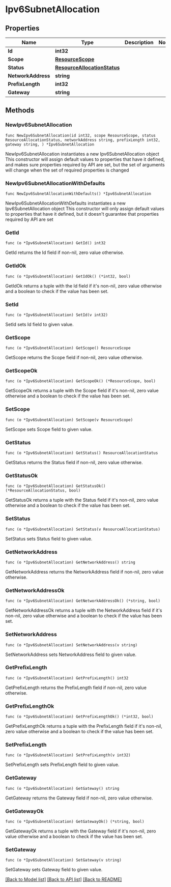 # Ipv6SubnetAllocation

## Properties

Name | Type | Description | Notes
------------ | ------------- | ------------- | -------------
**Id** | **int32** |  | 
**Scope** | [**ResourceScope**](ResourceScope.md) |  | 
**Status** | [**ResourceAllocationStatus**](ResourceAllocationStatus.md) |  | 
**NetworkAddress** | **string** |  | 
**PrefixLength** | **int32** |  | 
**Gateway** | **string** |  | 

## Methods

### NewIpv6SubnetAllocation

`func NewIpv6SubnetAllocation(id int32, scope ResourceScope, status ResourceAllocationStatus, networkAddress string, prefixLength int32, gateway string, ) *Ipv6SubnetAllocation`

NewIpv6SubnetAllocation instantiates a new Ipv6SubnetAllocation object
This constructor will assign default values to properties that have it defined,
and makes sure properties required by API are set, but the set of arguments
will change when the set of required properties is changed

### NewIpv6SubnetAllocationWithDefaults

`func NewIpv6SubnetAllocationWithDefaults() *Ipv6SubnetAllocation`

NewIpv6SubnetAllocationWithDefaults instantiates a new Ipv6SubnetAllocation object
This constructor will only assign default values to properties that have it defined,
but it doesn't guarantee that properties required by API are set

### GetId

`func (o *Ipv6SubnetAllocation) GetId() int32`

GetId returns the Id field if non-nil, zero value otherwise.

### GetIdOk

`func (o *Ipv6SubnetAllocation) GetIdOk() (*int32, bool)`

GetIdOk returns a tuple with the Id field if it's non-nil, zero value otherwise
and a boolean to check if the value has been set.

### SetId

`func (o *Ipv6SubnetAllocation) SetId(v int32)`

SetId sets Id field to given value.


### GetScope

`func (o *Ipv6SubnetAllocation) GetScope() ResourceScope`

GetScope returns the Scope field if non-nil, zero value otherwise.

### GetScopeOk

`func (o *Ipv6SubnetAllocation) GetScopeOk() (*ResourceScope, bool)`

GetScopeOk returns a tuple with the Scope field if it's non-nil, zero value otherwise
and a boolean to check if the value has been set.

### SetScope

`func (o *Ipv6SubnetAllocation) SetScope(v ResourceScope)`

SetScope sets Scope field to given value.


### GetStatus

`func (o *Ipv6SubnetAllocation) GetStatus() ResourceAllocationStatus`

GetStatus returns the Status field if non-nil, zero value otherwise.

### GetStatusOk

`func (o *Ipv6SubnetAllocation) GetStatusOk() (*ResourceAllocationStatus, bool)`

GetStatusOk returns a tuple with the Status field if it's non-nil, zero value otherwise
and a boolean to check if the value has been set.

### SetStatus

`func (o *Ipv6SubnetAllocation) SetStatus(v ResourceAllocationStatus)`

SetStatus sets Status field to given value.


### GetNetworkAddress

`func (o *Ipv6SubnetAllocation) GetNetworkAddress() string`

GetNetworkAddress returns the NetworkAddress field if non-nil, zero value otherwise.

### GetNetworkAddressOk

`func (o *Ipv6SubnetAllocation) GetNetworkAddressOk() (*string, bool)`

GetNetworkAddressOk returns a tuple with the NetworkAddress field if it's non-nil, zero value otherwise
and a boolean to check if the value has been set.

### SetNetworkAddress

`func (o *Ipv6SubnetAllocation) SetNetworkAddress(v string)`

SetNetworkAddress sets NetworkAddress field to given value.


### GetPrefixLength

`func (o *Ipv6SubnetAllocation) GetPrefixLength() int32`

GetPrefixLength returns the PrefixLength field if non-nil, zero value otherwise.

### GetPrefixLengthOk

`func (o *Ipv6SubnetAllocation) GetPrefixLengthOk() (*int32, bool)`

GetPrefixLengthOk returns a tuple with the PrefixLength field if it's non-nil, zero value otherwise
and a boolean to check if the value has been set.

### SetPrefixLength

`func (o *Ipv6SubnetAllocation) SetPrefixLength(v int32)`

SetPrefixLength sets PrefixLength field to given value.


### GetGateway

`func (o *Ipv6SubnetAllocation) GetGateway() string`

GetGateway returns the Gateway field if non-nil, zero value otherwise.

### GetGatewayOk

`func (o *Ipv6SubnetAllocation) GetGatewayOk() (*string, bool)`

GetGatewayOk returns a tuple with the Gateway field if it's non-nil, zero value otherwise
and a boolean to check if the value has been set.

### SetGateway

`func (o *Ipv6SubnetAllocation) SetGateway(v string)`

SetGateway sets Gateway field to given value.



[[Back to Model list]](../README.md#documentation-for-models) [[Back to API list]](../README.md#documentation-for-api-endpoints) [[Back to README]](../README.md)



